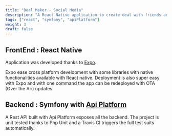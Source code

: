 ```yaml
---
title: "Deal Maker - Social Media"
description: "A React Native application to create deal with friends and interact with a social media like app"
tags: ["react", "symfony", "apiPlatform"]
weight: 3
draft: false
---
```



## FrontEnd : React Native

Application was developed thanks to [Expo](https://expo.io).

Expo ease cross platform development with some libraries with native functionalities available with React native.
Deployment is also super easy with Expo and with one command the app can be redeployed with OTA (Over the Air) updates.



## Backend : Symfony with [Api Platform](https://api-platform.com)

A Rest API built with Api Platform exposes all the backend.
The project is unit tested thanks to Php Unit and a Travis CI triggers the full test suits automatically.
